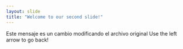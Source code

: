 ```yaml
---
layout: slide
title: "Welcome to our second slide!"
---
```

Este mensaje es un cambio modificando el archivo original
Use the left arrow to go back!
